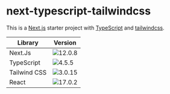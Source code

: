 # next-typescript-tailwindcss

This is a [Next.js](https://nextjs.org/) starter project with [TypeScript](https://www.typescriptlang.org/) and [tailwindcss](https://tailwindcss.com/).

|Library|Version|
|--|--|
| Next.Js | ![12.0.8](https://img.shields.io/badge/npm-v11.0.1-blue) | 
| TypeScript | ![4.5.5](https://img.shields.io/badge/npm-v4.3.5-blue) |
| Tailwind CSS | ![3.0.15](https://img.shields.io/badge/npm-v2.2.4-blue) |
| React | ![17.0.2](https://img.shields.io/badge/npm-v17.0.2-blue) | 
